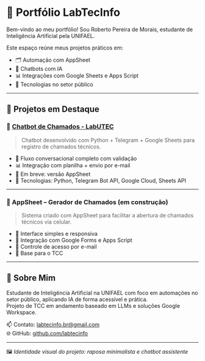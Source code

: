 # 🧠 Portfólio LabTecInfo

Bem-vindo ao meu portfólio! Sou Roberto Pereira de Morais, estudante de Inteligência Artificial pela UNIFAEL.

Este espaço reúne meus projetos práticos em:
- 🗂️ Automação com AppSheet
- 🤖 Chatbots com IA
- 📊 Integrações com Google Sheets e Apps Script
- 🧾 Tecnologias no setor público

---

## 🚀 Projetos em Destaque

### 🔧 [Chatbot de Chamados - LabUTEC](https://github.com/labtecinfo/chatbot-chamados-labtecinfo)
> Chatbot desenvolvido com Python + Telegram + Google Sheets para registro de chamados técnicos.
- 💬 Fluxo conversacional completo com validação
- 📊 Integração com planilha + envio por e-mail
- 🤖 Em breve: versão AppSheet
- 📌 Tecnologias: Python, Telegram Bot API, Google Cloud, Sheets API

---

### 📱 AppSheet – Gerador de Chamados (em construção)
> Sistema criado com AppSheet para facilitar a abertura de chamados técnicos via celular.
- 📲 Interface simples e responsiva
- 📄 Integração com Google Forms e Apps Script
- 🔐 Controle de acesso por e-mail
- 🧩 Base para o TCC

---

## 🧾 Sobre Mim
Estudante de Inteligência Artificial na UNIFAEL com foco em automações no setor público, aplicando IA de forma acessível e prática.  
Projeto de TCC em andamento baseado em LLMs e soluções Google Workspace.

📫 Contato: labtecinfo.br@gmail.com  
🌐 GitHub: [github.com/labtecinfo](https://github.com/labtecinfo)

---

🖼️ *Identidade visual do projeto: raposa minimalista e chatbot assistente*
